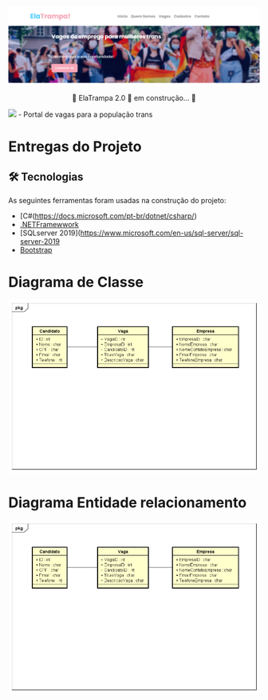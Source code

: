 <img src="/wwwroot/img/elatrampa.png">

<p align="center">🚧 ElaTrampa 2.0 🚀 em construção... 🚧</p>
<div><img src="https://img.shields.io/badge/elatrampa-recodepro-blue"> - Portal de vagas para a população trans </div>

# Entregas do Projeto

## 🛠 Tecnologias

As seguintes ferramentas foram usadas na construção do projeto:

- [C#(https://docs.microsoft.com/pt-br/dotnet/csharp/)
- [.NETFramewwork](https://dotnet.microsoft.com/en-us/)
- [SQLserver 2019](https://www.microsoft.com/en-us/sql-server/sql-server-2019
- [Bootstrap](https://getbootstrap.com/)


# Diagrama de Classe

<img src="/wwwroot/img/Class Diagram0.png">

# Diagrama Entidade relacionamento

<img src="/wwwroot/img/Class Diagram0.png">
